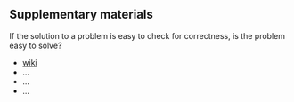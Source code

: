 ## Supplementary materials

If the solution to a problem is easy to check for correctness, is the problem easy to solve?

* [wiki](https://en.wikipedia.org/wiki/P_versus_NP_problem)
* ...
* ...
* ...
